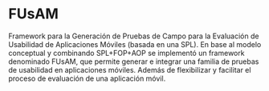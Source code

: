 # FUsAM
Framework para la Generación de Pruebas de Campo para la Evaluación de Usabilidad de Aplicaciones Móviles (basada en una SPL).
En base al modelo conceptual y combinando SPL+FOP+AOP se implementó un framework denominado FUsAM, que permite generar e integrar una familia
de pruebas de usabilidad en aplicaciones móviles. Además de flexibilizar y facilitar el proceso de evaluación de una aplicación móvil.
